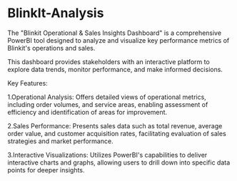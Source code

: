 # BlinkIt-Analysis 
The "Blinkit Operational & Sales Insights Dashboard" is a comprehensive PowerBI tool designed to analyze and visualize key performance metrics of Blinkit's operations and sales.

This dashboard provides stakeholders with an interactive platform to explore data trends, monitor performance, and make informed decisions.

Key Features:

1.Operational Analysis: Offers detailed views of operational metrics, including order volumes, and service areas, enabling assessment of efficiency and identification of areas for improvement.

2.Sales Performance: Presents sales data such as total revenue, average order value, and customer acquisition rates, facilitating evaluation of sales strategies and market performance.

3.Interactive Visualizations: Utilizes PowerBI's capabilities to deliver interactive charts and graphs, allowing users to drill down into specific data points for deeper insights.
